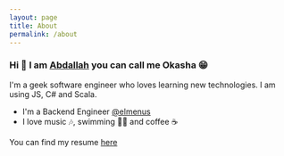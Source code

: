 ```yaml
---
layout: page
title: About
permalink: /about
---
```


### Hi 👋 I am [Abdallah](https://www.linkedin.com/in/abdallah-okasha/ "https://www.linkedin.com/in/abdallah-okasha/") you can call me Okasha 😁
  
I'm a geek software engineer who loves learning new technologies. I am using JS, C# and Scala.

- I'm a Backend Engineer [@elmenus](https://www.elmenus.com/)
- I love music 🎶, swimming 🏊‍♂️ and coffee ☕️

You can find my resume <a href="https://drive.google.com/drive/u/0/folders/1wxT6m1dsETvpmGYchB5Sm-JALMS1VTD4">here</a>
